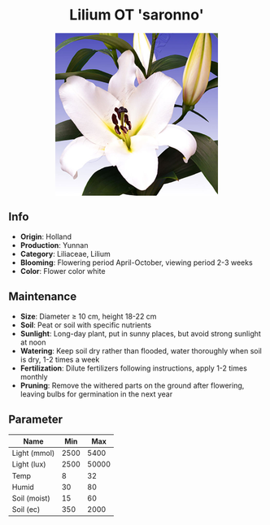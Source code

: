 <h1 align='center'>Lilium OT 'saronno'</h1>
<p align="center">
    <img 
        align='center'
        width='320'
        src="../images/lilium ot saronno.png" 
        alt='Lilium OT 'saronno'' />
</p>

## Info

 - **Origin**: Holland
 - **Production**: Yunnan
 - **Category**: Liliaceae, Lilium
 - **Blooming**: Flowering period April-October, viewing period 2-3 weeks
 - **Color**: Flower color white

## Maintenance

 - **Size**: Diameter ≥ 10 cm, height 18-22 cm
 - **Soil**: Peat or soil with specific nutrients
 - **Sunlight**: Long-day plant, put in sunny places, but avoid strong sunlight at noon
 - **Watering**: Keep soil dry rather than flooded, water thoroughly when soil is dry, 1-2 times a week
 - **Fertilization**: Dilute fertilizers following instructions, apply 1-2 times monthly
 - **Pruning**: Remove the withered parts on the ground after flowering, leaving bulbs for germination in the next year

## Parameter

| Name         | Min  | Max   |
|--------------|------|-------|
| Light (mmol) | 2500 | 5400  |
| Light (lux)  | 2500 | 50000 |
| Temp         | 8    | 32    |
| Humid        | 30   | 80    |
| Soil (moist) | 15   | 60    |
| Soil (ec)    | 350  | 2000  |